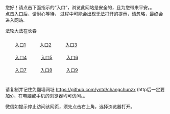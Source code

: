 您好！请点击下面指示的“入口”，浏览此网站是安全的，且为您带来平安。。 <br/>
点击入口后，请耐心等待， 过程中可能会出现无法打开的提示，请忽略，最终会进入网站. </br>

法轮大法在长春<br/>
<div style="padding:10px"><a style="margin:20px" target="_blank" href="https://d20jfap7r1k86w.cloudfront.net/2Qpsp?jmcwzna" id="ccLink1" rel="nofollow">入口1</a> <a target="_blank" style="margin:20px" href="https://d1qwb92cj4ot7j.cloudfront.net/2Qpsp?xkoqamny" id="ccLink2" rel="nofollow">入口2</a> <a style="margin:20px" target="_blank" href="https://d1ov30eq2v4sbb.cloudfront.net/2Qpsp?hxfyha" id="ccLink3" rel="nofollow">入口3</a></div>

<div style="padding:10px" ><a style="margin:20px" target="_blank" href="https://d20jfap7r1k86w.cloudfront.net/2Qpsp?jmcwzna" id="ccLink4" rel="nofollow">入口4</a> <a style="margin:20px" href="https://d1qwb92cj4ot7j.cloudfront.net/2Qpsp?xkoqamny" target="_blank" id="ccLink5" rel="nofollow">入口5</a> <a style="margin:20px" href="https://d1ov30eq2v4sbb.cloudfront.net/2Qpsp?hxfyha" target="_blank" id="ccLink6" rel="nofollow">入口6</a></div>

<div style="padding:10px"><a style="margin:20px" target="_blank" href="https://d20jfap7r1k86w.cloudfront.net/2Qpsp?jmcwzna" id="ccLink7" rel="nofollow">入口7</a> <a style="margin:20px" href="https://d1qwb92cj4ot7j.cloudfront.net/2Qpsp?xkoqamny" target="_blank" id="ccLink8" rel="nofollow">入口8</a> <a style="margin:20px" target="_blank" href="https://d1ov30eq2v4sbb.cloudfront.net/2Qpsp?hxfyha" id="ccLink9" rel="nofollow">入口9</a></div>

<br/>



请复制并记住免翻墙网址 https://github.com/yntd/changchunzx (http后一定要加s)，在电脑或手机的浏览器均可访问。。<br/>

微信如提示停止访问该网页，须先点击右上角，选择浏览器打开。
